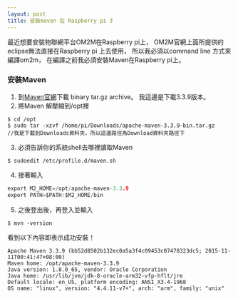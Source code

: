 ```yaml
---
layout: post
title: 安裝maven 在 Raspberry pi 3
---
```


最近想要安裝物聯網平台OM2M在Raspberry pi上，
OM2M官網上面所提供的eclipse無法直接在Raspberry pi 上去使用，
所以我必須以command line 方式來編譯om2m，
在編譯之前我必須安裝Maven在Raspberry pi上。

### 安裝Maven

1. 到[Maven官網](http://maven.apache.org/download.cgi)下載 binary tar.gz archive。 我這邊是下載3.3.9版本。
2. 將Maven 解壓縮到/opt裡

```
$ cd /opt
$ sudo tar -xzvf /home/pi/Downloads/apache-maven-3.3.9-bin.tar.gz     //我是下載到Downloads資料夾，所以這邊路徑為Download資料夾路徑下
```

3. 必須告訴你的系統shell去哪裡讀取Maven

```
$ sudoedit /etc/profile.d/maven.sh
```

4. 接著輸入

```c
export M2_HOME=/opt/apache-maven-3.3.9
export PATH=$PATH:$M2_HOME/bin
```

5. 之後登出後，再登入並輸入

```
$ mvn -version
```

看到以下內容即表示成功安裝！

```
Apache Maven 3.3.9 (bb52d8502b132ec0a5a3f4c09453c07478323dc5; 2015-11-11T00:41:47+08:00)
Maven home: /opt/apache-maven-3.3.9
Java version: 1.8.0_65, vendor: Oracle Corporation
Java home: /usr/lib/jvm/jdk-8-oracle-arm32-vfp-hflt/jre
Default locale: en_US, platform encoding: ANSI_X3.4-1968
OS name: "linux", version: "4.4.11-v7+", arch: "arm", family: "unix"
```
